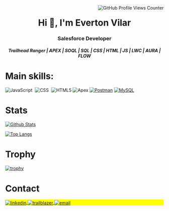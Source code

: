 <a href="https://github.com/evertonvilar">
  <img src="https://komarev.com/ghpvc/?username=evertonvilar" alt="GitHub Profile Views Counter" align="right">
</a>

<h1 align="center">Hi 👋, I'm Everton Vilar</h1>
<h3 align="center">Salesforce Developer</h3>
<h5 align="center">Trailhead Ranger | APEX | SOQL | SQL | CSS | HTML | JS | LWC | AURA | FLOW</h5>

# Main skills:
![JavaScript](https://img.shields.io/badge/-JavaScript-0D1117?style=for-the-badge&logo=javascript&labelColor=0D1117)&nbsp;
![CSS](https://img.shields.io/badge/-CSS-0D1117?style=for-the-badge&logo=CSS3&logoColor=1572B6&labelColor=0D1117)&nbsp;
![HTML5](https://img.shields.io/badge/-HTML5-0D1117?style=for-the-badge&logo=html5&logoColor=white&labelColor=0D1117)
![Apex](https://img.shields.io/badge/-Apex-0D1117?style=for-the-badge&logo=apex&logoColor=white&labelColor=0D1117)
[![Postman](https://img.shields.io/badge/-Postman-FF6C37?style=for-the-badge&logo=postman&logoColor=white)](https://postman.com)
[![MySQL](https://img.shields.io/badge/-MySQL-4479A1?style=for-the-badge&logo=mysql&logoColor=white)](https://www.mysql.com/)


# Stats

[![Github Stats](https://github-readme-stats.vercel.app/api?username=evertonvilar&count_private=true&show_icons=true)](https://github.com/evertonvilar)

[![Top Langs](https://github-readme-stats.vercel.app/api/top-langs/?username=evertonvilar)](https://github.com/evertonvilar)
                
# Trophy

[![trophy](https://github-profile-trophy.vercel.app/?username=evertonvilar)](https://github.com/ryo-ma/github-profile-trophy)

# Contact

<p align="left" style="background:yellow">
<a href="https://www.linkedin.com/in/evertonvilar/" target="_blank">
  <img align="center" src="https://img.shields.io/badge/-evertonvilar-05122A?style=flat&logo=linkedin" alt="linkedin"/>
</a>
<a href="https://trailblazer.me/id/evertonvilar" target="_blank">
  <img align="center" src="https://img.shields.io/badge/-evertonvilar-05122A?style=flat&logo=salesforce" alt="trailblazer"/>
</a>
<a href="mailto:evertonreinaldovilar@gmail.com" target="_blank">
  <img align="center" src="https://img.shields.io/badge/-evertonreinaldovilar%40gmail.com-05122A?style=flat&logo=gmail" alt="email"/>
</a>
</p>

